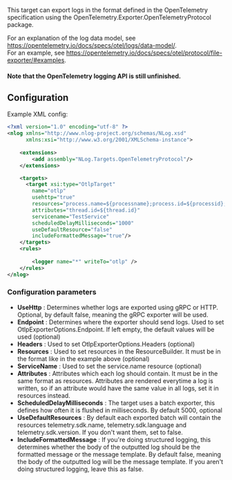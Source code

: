 This target can export logs in the format defined in the OpenTelemetry specification using the OpenTelemetry.Exporter.OpenTelemetryProtocol package.

For an explanation of the log data model, see https://opentelemetry.io/docs/specs/otel/logs/data-model/. <br>
For an example, see https://opentelemetry.io/docs/specs/otel/protocol/file-exporter/#examples.

#### Note that the OpenTelemetry logging API is still unfinished.

## Configuration
Example XML config: 
```xml
<?xml version="1.0" encoding="utf-8" ?>
<nlog xmlns="http://www.nlog-project.org/schemas/NLog.xsd"
      xmlns:xsi="http://www.w3.org/2001/XMLSchema-instance">
	
    <extensions>
        <add assembly="NLog.Targets.OpenTelemetryProtocol"/>
    </extensions>

    <targets>
      <target xsi:type="OtlpTarget"
	    name="otlp"
	    usehttp="true"
        resources="process.name=${processname};process.id=${processid};deployment.environment=DEV"
		attributes="thread.id=${thread.id}"
	    servicename="TestService"
		scheduledDelayMilliseconds="1000"
		useDefaultResource="false"
		includeFormattedMessage="true"/>
    </targets>
    <rules>
		
        <logger name="*" writeTo="otlp" />
    </rules>
</nlog>
```

### Configuration parameters

- **UseHttp** : Determines whether logs are exported using gRPC or HTTP. Optional, by default false, meaning the gRPC exporter will be used.
- **Endpoint** : Determines where the exporter should send logs. Used to set OtlpExporterOptions.Endpoint. 
If left empty, the default values will be used (optional)
- **Headers** : Used to set OtlpExporterOptions.Headers (optional)
- **Resources** : Used to set resources in the ResourceBuilder. It must be in the format like in the example above (optional)
- **ServiceName** : Used to set the service.name resource (optional)
- **Attributes** : Attributes which each log should contain. It must be in the same format as resources. Attributes are rendered 
everytime a log is written, so if an attribute would have the same value in all logs, set it in resources instead.
- **ScheduledDelayMilliseconds** : The target uses a batch exporter, this defines how often it is flushed in milliseconds. 
By default 5000, optional
- **UseDefaultResources** : By default each exported batch will contain the resources telemetry.sdk.name, telemetry.sdk.language and telemetry.sdk.version. 
If you don't want them, set to false.
- **IncludeFormattedMessage** : If you're doing structured logging, this determines whether the body of the outputted log 
should be the formatted message or the message template. By default false, meaning the body of the outputted log will be the message template.
If you aren't doing structured logging, leave this as false.


